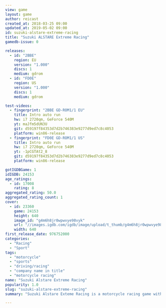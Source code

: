 ```yaml
---
view: game
layout: game
author: reicast
created_at: 2018-03-25 09:00
updated_at: 2019-05-02 09:00
id: suzuki-alstare-extreme-racing
title: "Suzuki ALSTARE Extreme Racing"
gamedb-issue: 0

releases:
  - id: "2BBE"
    region: EU
    version: "1.000"
    discs: 1
    medium: gdrom
  - id: "FD0E"
    region: US
    version: "1.000"
    discs: 1
    medium: gdrom

test-videos:
  - fingerprint: "2BBE GD-ROM1/1 EU"
    title: Intro auto run
    hw: i7 2720qm, GeForce 540M
    yt: maJfm5dUN3U
    git: d59197f84353d7d2b746383e9277d9ed7c8c4053
    platform: win86-release
  - fingerprint: "FD0E GD-ROM1/1 US"
    title: Intro auto run
    hw: i7 2720qm, GeForce 540M
    yt: -1pCGTAt2_8
    git: d59197f84353d7d2b746383e9277d9ed7c8c4053
    platform: win86-release

gotIGDBGame: 1
idIGDB: 24153
age_ratings:
  - id: 17008
    rating: 8
aggregated_rating: 50.0
aggregated_rating_count: 1
cover:
  - id: 23360
    game: 24153
    height: 640
    image_id: "g4m6h8jr0wpwvye98vyk"
    url: "//images.igdb.com/igdb/image/upload/t_thumb/g4m6h8jr0wpwvye98vyk.jpg"
    width: 640
first_release_date: 976752000
categories:
  - "Racing"
  - "Sport"
tags:
  - "motorcycle"
  - "sports"
  - "driving/racing"
  - "company name in title"
  - "motorcycle racing"
name: "Suzuki Alstare Extreme Racing"
popularity: 1.0
slug: "suzuki-alstare-extreme-racing"
summary: "Suzuki Alstare Exteme Racing is a motorcycle racing game with the Suzuki license. It has two playing modes: time trial (single races against four to seven AI racers) and the championship which are 16 successive races on the 16 courses. At first there are only two motorbikes available, but successes in time trial mode unlock better ones to use in the championship. Also restricted is the number of available time trial courses; the rest also has to be unlocked first. The player can perform a wheelie which causes a considerate, temporary acceleration."

---
```


